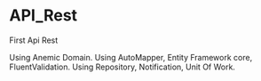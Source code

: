 # API_Rest
First Api Rest

Using Anemic Domain.
Using AutoMapper, Entity Framework core, FluentValidation.
Using Repository, Notification, Unit Of Work.
